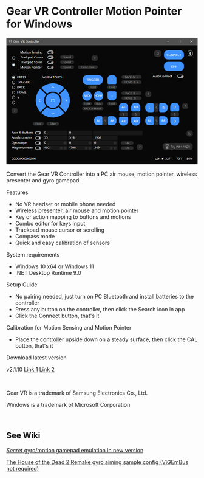 # Gear VR Controller Motion Pointer for Windows

![Screenshot](./screenshot.png "Screenshot")

Convert the Gear VR Controller into a PC air mouse, motion pointer, wireless presenter and gyro gamepad.

Features
- No VR headset or mobile phone needed
- Wireless presenter, air mouse and motion pointer
- Key or action mapping to buttons and motions
- Combo editor for keys input
- Trackpad mouse cursor or scrolling
- Compass mode
- Quick and easy calibration of sensors

System requirements
- Windows 10 x64 or Windows 11
- .NET Desktop Runtime 9.0

Setup Guide
- No pairing needed, just turn on PC Bluetooth and install batteries to the controller
- Press any button on the controller, then click the Search icon in app
- Click the Connect button, that's it

Calibration for Motion Sensing and Motion Pointer
- Place the controller upside down on a steady surface, then click the CAL button, that's it

Download latest version

v2.1.10
[Link 1](https://drive.google.com/drive/folders/1FN2FOPHm6QyQqntdEFUnvLKOWFaLj8HI)
[Link 2](https://www.mediafire.com/file/mr4r299a5cj822j/Gear_VR_Controller_setup.exe/file)

<br>

Gear VR is a trademark of Samsung Electronics Co., Ltd.

​Windows is a trademark of Microsoft Corporation

<br>

## See Wiki

[*Secret* gyro/motion gamepad emulation in new version](https://github.com/ShimuraWorkshop/Gear-VR-Controller-Motion-Pointer-for-Windows/wiki#secret-gyromotion-gamepad-emulation-in-new-version)

[The House of the Dead 2 Remake gyro aiming sample config (ViGEmBus not required)](https://github.com/ShimuraWorkshop/Gear-VR-Controller-Motion-Pointer-for-Windows/wiki#the-house-of-the-dead-2-remake-gyro-aiming-sample-config-vigembus-not-required)




